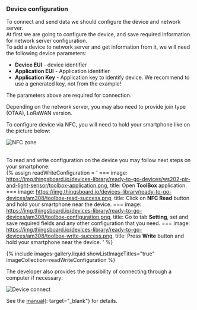 ### Device configuration

To connect and send data we should configure the device and network server.  
At first we are going to configure the device, and save required information for network server configuration.  
To add a device to network server and get information from it, we will need the following device parameters:
- **Device EUI** - device identifier
- **Application EUI** - Application identifier
- **Application Key** - Application key to identify device. We recommend to use a generated key, not from the example!

The parameters above are required for connection.

Depending on the network server, you may also need to provide join type (OTAA), LoRaWAN version.

To configure device via NFC, you will need to hold your smartphone like on the picture below:  

![NFC zone](https://img.thingsboard.io/devices-library/ready-to-go-devices/am308/am308-connect.png)  
<br>

To read and write configuration on the device you may follow next steps on your smartphone:  
{% assign readWriteConfiguration = '
    ===
        image: https://img.thingsboard.io/devices-library/ready-to-go-devices/ws202-pir-and-light-sensor/toolbox-application.png,
        title: Open **ToolBox** application.
    ===
        image: https://img.thingsboard.io/devices-library/ready-to-go-devices/am308/toolbox-read-success.png,
        title: Click on **NFC Read** button and hold your smartphone near the device.
    ===
        image: https://img.thingsboard.io/devices-library/ready-to-go-devices/am308/toolbox-configuration.png,
        title: Go to tab **Setting**, set and save required fields and any other configuration that you need.
    ===
        image: https://img.thingsboard.io/devices-library/ready-to-go-devices/am308/toolbox-write-success.png,
        title: Press **Write** button and hold your smartphone near the device.
'
%}

{% include images-gallery.liquid showListImageTitles="true" imageCollection=readWriteConfiguration %}

The developer also provides the possibility of connecting through a computer if necessary:

![Device connect](https://img.thingsboard.io/devices-library/ready-to-go-devices/am308/am308-connect-to-pc.png)

See the [manual](https://resource.milesight.com/milesight/iot/document/am300-series-user-guide-en.pdf){: target="_blank"} for details.